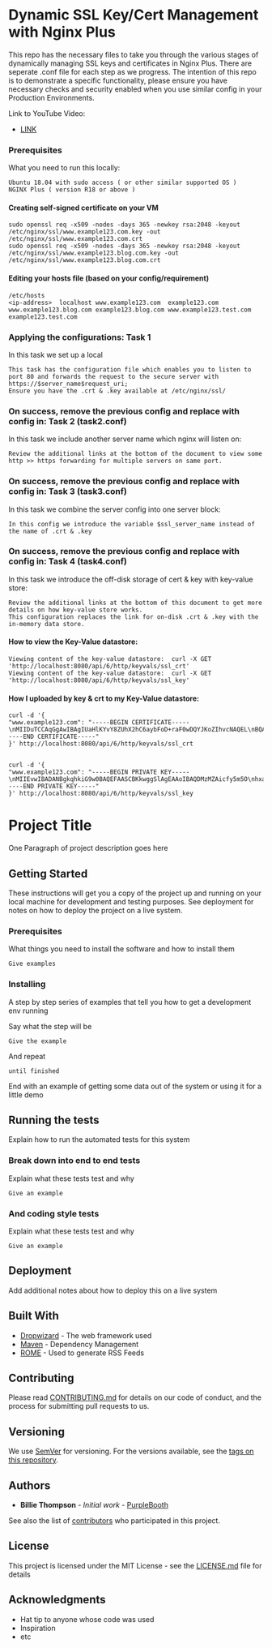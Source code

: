 # Dynamic SSL Key/Cert Management with Nginx Plus
This repo has the necessary files to take you through the various stages of dynamically managing SSL keys and certificates in Nginx Plus. There are seperate .conf file for each step as we progress.
The intention of this repo is to demonstrate a specific functionality, please ensure you have necessary checks and security enabled when you use similar config in your Production Environments. 

Link to YouTube Video:
* [LINK](https://youtube.com/)

### Prerequisites

What you need to run this locally:

```
Ubuntu 18.04 with sudo access ( or other similar supported OS )
NGINX Plus ( version R18 or above )
```
#### Creating self-signed certificate on your VM

```
sudo openssl req -x509 -nodes -days 365 -newkey rsa:2048 -keyout /etc/nginx/ssl/www.example123.com.key -out /etc/nginx/ssl/www.example123.com.crt
sudo openssl req -x509 -nodes -days 365 -newkey rsa:2048 -keyout /etc/nginx/ssl/www.example123.blog.com.key -out /etc/nginx/ssl/www.example123.blog.com.crt
```

#### Editing your hosts file (based on your config/requirement)

```
/etc/hosts
<ip-address>  localhost www.example123.com  example123.com  www.example123.blog.com example123.blog.com www.example123.test.com example123.test.com
```

### Applying the configurations: Task 1

In this task we set up a local 

```
This task has the configuration file which enables you to listen to port 80 and forwards the request to the secure server with https://$server_name$request_uri;
Ensure you have the .crt & .key available at /etc/nginx/ssl/
```

### On success, remove the previous config and replace with config in: Task 2 (task2.conf)

In this task we include another server name which nginx will listen on:

```
Review the additional links at the bottom of the document to view some http >> https forwarding for multiple servers on same port. 
```

### On success, remove the previous config and replace with config in: Task 3 (task3.conf)

In this task we combine the server config into one server block:

```
In this config we introduce the variable $ssl_server_name instead of the name of .crt & .key
```


### On success, remove the previous config and replace with config in: Task 4 (task4.conf)

In this task we introduce the off-disk storage of cert & key with key-value store:

```
Review the additional links at the bottom of this document to get more details on how key-value store works.
This configuration replaces the link for on-disk .crt & .key with the in-memory data store. 
```

#### How to view the Key-Value datastore:

```
Viewing content of the key-value datastore:  curl -X GET 'http://localhost:8080/api/6/http/keyvals/ssl_crt'
Viewing content of the key-value datastore:  curl -X GET 'http://localhost:8080/api/6/http/keyvals/ssl_key'

```
#### How I uploaded by key & crt to my Key-Value datastore:
```
curl -d '{
"www.example123.com": "-----BEGIN CERTIFICATE-----\nMIIDuTCCAqGgAwIBAgIUaHlKYvY8ZUhX2hC6aybFoD+raF0wDQYJKoZIhvcNAQEL\nBQAwbDELMAkGA1UEBhMCQVUxDDAKBgNVBAgMA1ZJQzEMMAoGA1UEBwwDTUVMMQsw\nCQYDVQQKDAJGNTEOMAwGA1UECwwFTkdJTlgxDDAKBgNVBAMMA0pBWTEWMBQGCSqG\nSIb3DQEJARYHakBkLmNvbTAeFw0yMDA4MTQwMzM0MzJaFw0yMTA4MTQwMzM0MzJa\nMGwxCzAJBgNVBAYTAkFVMQwwCgYDVQQIDANWSUMxDDAKBgNVBAcMA01FTDELMAkG\nA1UECgwCRjUxDjAMBgNVBAsMBU5HSU5YMQwwCgYDVQQDDANKQVkxFjAUBgkqhkiG\n9w0BCQEWB2pAZC5jb20wggEiMA0GCSqGSIb3DQEBAQUAA4IBDwAwggEKAoIBAQDM\nzMZAicfy5m5OhxaLR0i5hB/i6PjlTqrn+tJa2mLbtujvSDHwPk+JtInpmtT3sh5u\nVYLDwNEFwrpP6ha+ZyW63mxiRvBWQwzK0EeJfwb6guWwpbmFgEU9HqX8FUj9+huF\nZZ7soD4YeQf+/S7YOJ2U+eOVgotX9Nbj5O0rV8W24meMfi+32D3lKi8yjaY1wb3c\ncCO+Pg+/y5Lql8SBcxNeBz6CssmovOqkLg7cammWVwCnYBOY1FAyKHBPfqGk2hjP\nS9D9pEBp03AIWLtlz/46EvTXPQeegsx+T27oYQqFqqPrGIcIK+NORK3bcb/r0eVq\ntlLA5jzdUw32fkZPVh0HAgMBAAGjUzBRMB0GA1UdDgQWBBSchTXsv3NAEUEJ8Tip\nT5ctzWjT1jAfBgNVHSMEGDAWgBSchTXsv3NAEUEJ8TipT5ctzWjT1jAPBgNVHRMB\nAf8EBTADAQH/MA0GCSqGSIb3EQEBCwUAA4IBAQAQXqukqwi70IQKsKYRRSXPj5iH\nuxrebEvHdNZY96hCdIl/OwjP+fASx8j3FQdsoY3qhyyqQxjuHVbEkflhXofM038s\nGZ/gtzONE7XFtUQlUz4CAYCETw5AC4Jv0Qyepkh/ZrEA5aajsS8rJfGG/HTnozJp\nft4lLqD/uOI++058bn2g8EfSls109t6wzTcaGFCh3JqtlJ/T1sLUbiu1+Vz3C3T9\ny0TntkM0DTU9TeAdFEsVq+ac4Um11C0zHKO+8YmupCExKiil+ZVG8I+Dq2enlENk\nsBA00w3V2qDco26bXcN61MURrLo2WD5y3zgm9JAiSa38Mndph3eexwI/8TQC\n-----END CERTIFICATE-----"
}' http://localhost:8080/api/6/http/keyvals/ssl_crt


curl -d '{
"www.example123.com": "-----BEGIN PRIVATE KEY-----\nMIIEvwIBADANBgkqhkiG9w0BAQEFAASCBKkwggSlAgEAAoIBAQDMzMZAicfy5m5O\nhxaLR0i5hB/i6PjlTqrn+tJa2mLbtujvSDHwPk+JtInpmtT3sh5uVYLDwNEFwQpP\n6ha+ZyW63mxiRvBWQwzK0EeJfwb5guWwpbmFgEU9HqX8FUj9+huFZZ7soD4YeQf+\n/S9YOJ2U+eOVgotX9Nbj5O0rV8W24meMfi+32D3lKi8yjaY1wb3ccCO+Pg+/y5Lq\nl8SBcxNeBz6CssmovOqkLg7cammWVwCnYBOY1FAyKHBPfqGk2hjPS9D9pEBp03AI\nWLtlz/46EvTXPQeegsx+T27oYQqFqqPrGIcIK+NORK3bcb/r0eVqtlLA5jzdUw32\nfkZPVh0HAgMBAAECggEAAOpldIJpL2/STG2ULzk5XQL3NYd/HV9VqkXXzOovCPZv\nYip7dqyApIf3GeFEVHsqYanmNMPW62SqjCLqyR0i8Qvvhhz1FB2mn/2AZF/6AwGP\nz1NeWfdx180cRt09f00v9E+4/yvUOz3HSF+PZw4RvknDt7ZmsxT6JPqwCMKSsrec\nWqPdvZh4FgVzjFlS0W1jvXMrsNavto2SvYksjM4qtMVR5jPhUkV2g617lcHBBYXB\nGl77YtIV3DksQBq8UnyN5tnTModAXqCvwtv+YwXbrM50f5FiftwEnbo8gm7Pa+o9\nTwtd7EbczHYWAtMTW4w+NV32lbJ9EkMBx4HWYRDtIQKBgQD6kPzqtl18npxG0fgk\nBh9URq0PLuH1y47pFWPRAEMCFJFGRJUmg6+ChqSCxy76KnWJYR73X6ssPFA15ezP\n/A5sJm6Cvss5othNG3quhePRm/AuNkgKzdSD9awN/vaapnbX6H+OCwMmx3sRhldk\nLqS7YOJ2U+eORYrthcFHYZBNdwKBgQDRPbcb4Zi9Wi4ss7MRsaMj01/KSSH0LMdU\nHOw7Ku/WzV6q5hAS2TonVlTk/jgiSuALsoV5ApQDXOopkcXeki/QIM2JWYp7FnC/\nu8jdregR01GwxAIJtSWRRl1GHY9CrbJKc5dA8fz8BnOSzLoXC0ml4eakwwXXGQYf\n/b34BfhQ8QKBgQDCW0KDPQ1BA/ruiCH1N3aHtYa5l0EYmnvQ2pGhZZWUgIWrPrl+\ntXinQ29KLdyHmfWvyVDuyxuIZYRGOoH1VmuNgkYITpxuqZ0kN0knJJ3xUgb8oYhC\nMSRd82sxNArvLJ5UnXiLookgRG12y4DwKanJ8RRxsD9W2aCI205v4wK+wwKBgQC+\nPcB4RxsaPh3xYskS81GCx6aXQvruCLCKl2lpOlaqFDtYYqiGmp63GVVChqj+9NjT\nidK0/VUZ4aa9eN5QyNVUBB8cHB8+Xl7Q1KmCdBWl7148u1mm/d5UQYeYslOIqmiK\nLKJ+2AXOFweJlz4yqX6ipcuQTgjHUucwuwG3uaXV4QKBgQDxtUTcTuvvR/lOL3Ue\nH+1jXKvWu1zKkHDGqdi5RSRfybRtbjFoFaukMkz7SCvmMtJMG5HYeF8Oe5h8A7Mm\nvAzBA00wsmC3gCLlD8PTIFqsfI1j0rVnm4u3+7Jdgqj7BrYoOECjN2BFmX6psNaK\nkugyiNxkgBce5APw5stKnKDw+g==\n-----END PRIVATE KEY-----"
}' http://localhost:8080/api/6/http/keyvals/ssl_key

```




# Project Title

One Paragraph of project description goes here

## Getting Started

These instructions will get you a copy of the project up and running on your local machine for development and testing purposes. See deployment for notes on how to deploy the project on a live system.

### Prerequisites

What things you need to install the software and how to install them

```
Give examples
```

### Installing

A step by step series of examples that tell you how to get a development env running

Say what the step will be

```
Give the example
```

And repeat

```
until finished
```

End with an example of getting some data out of the system or using it for a little demo

## Running the tests

Explain how to run the automated tests for this system

### Break down into end to end tests

Explain what these tests test and why

```
Give an example
```

### And coding style tests

Explain what these tests test and why

```
Give an example
```

## Deployment

Add additional notes about how to deploy this on a live system

## Built With

* [Dropwizard](http://www.dropwizard.io/1.0.2/docs/) - The web framework used
* [Maven](https://maven.apache.org/) - Dependency Management
* [ROME](https://rometools.github.io/rome/) - Used to generate RSS Feeds

## Contributing

Please read [CONTRIBUTING.md](https://gist.github.com/PurpleBooth/b24679402957c63ec426) for details on our code of conduct, and the process for submitting pull requests to us.

## Versioning

We use [SemVer](http://semver.org/) for versioning. For the versions available, see the [tags on this repository](https://github.com/your/project/tags). 

## Authors

* **Billie Thompson** - *Initial work* - [PurpleBooth](https://github.com/PurpleBooth)

See also the list of [contributors](https://github.com/your/project/contributors) who participated in this project.

## License

This project is licensed under the MIT License - see the [LICENSE.md](LICENSE.md) file for details

## Acknowledgments

* Hat tip to anyone whose code was used
* Inspiration
* etc

